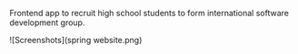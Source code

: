 Frontend app to recruit high school students to form international software development group.

![Screenshots](spring website.png)

